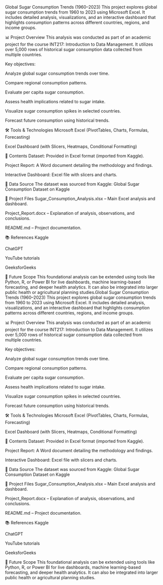 Global Sugar Consumption Trends (1960–2023)
This project explores global sugar consumption trends from 1960 to 2023 using Microsoft Excel. It includes detailed analysis, visualizations, and an interactive dashboard that highlights consumption patterns across different countries, regions, and income groups.

📊 Project Overview
This analysis was conducted as part of an academic project for the course INT217: Introduction to Data Management. It utilizes over 5,000 rows of historical sugar consumption data collected from multiple countries.

Key objectives:

Analyze global sugar consumption trends over time.

Compare regional consumption patterns.

Evaluate per capita sugar consumption.

Assess health implications related to sugar intake.

Visualize sugar consumption spikes in selected countries.

Forecast future consumption using historical trends.

🛠 Tools & Technologies
Microsoft Excel (PivotTables, Charts, Formulas, Forecasting)

Excel Dashboard (with Slicers, Heatmaps, Conditional Formatting)

📁 Contents
Dataset: Provided in Excel format (imported from Kaggle).

Project Report: A Word document detailing the methodology and findings.

Interactive Dashboard: Excel file with slicers and charts.

📌 Data Source
The dataset was sourced from Kaggle: Global Sugar Consumption Dataset on Kaggle

📄 Project Files
Sugar_Consumption_Analysis.xlsx – Main Excel analysis and dashboard.

Project_Report.docx – Explanation of analysis, observations, and conclusions.

README.md – Project documentation.

📚 References
Kaggle

ChatGPT

YouTube tutorials

GeeksforGeeks

🚀 Future Scope
This foundational analysis can be extended using tools like Python, R, or Power BI for live dashboards, machine learning-based forecasting, and deeper health analytics. It can also be integrated into larger public health or agricultural planning studies.Global Sugar Consumption Trends (1960–2023)
This project explores global sugar consumption trends from 1960 to 2023 using Microsoft Excel. It includes detailed analysis, visualizations, and an interactive dashboard that highlights consumption patterns across different countries, regions, and income groups.

📊 Project Overview
This analysis was conducted as part of an academic project for the course INT217: Introduction to Data Management. It utilizes over 5,000 rows of historical sugar consumption data collected from multiple countries.

Key objectives:

Analyze global sugar consumption trends over time.

Compare regional consumption patterns.

Evaluate per capita sugar consumption.

Assess health implications related to sugar intake.

Visualize sugar consumption spikes in selected countries.

Forecast future consumption using historical trends.

🛠 Tools & Technologies
Microsoft Excel (PivotTables, Charts, Formulas, Forecasting)

Excel Dashboard (with Slicers, Heatmaps, Conditional Formatting)

📁 Contents
Dataset: Provided in Excel format (imported from Kaggle).

Project Report: A Word document detailing the methodology and findings.

Interactive Dashboard: Excel file with slicers and charts.

📌 Data Source
The dataset was sourced from Kaggle: Global Sugar Consumption Dataset on Kaggle

📄 Project Files
Sugar_Consumption_Analysis.xlsx – Main Excel analysis and dashboard.

Project_Report.docx – Explanation of analysis, observations, and conclusions.

README.md – Project documentation.

📚 References
Kaggle

ChatGPT

YouTube tutorials

GeeksforGeeks

🚀 Future Scope
This foundational analysis can be extended using tools like Python, R, or Power BI for live dashboards, machine learning-based forecasting, and deeper health analytics. It can also be integrated into larger public health or agricultural planning studies.
